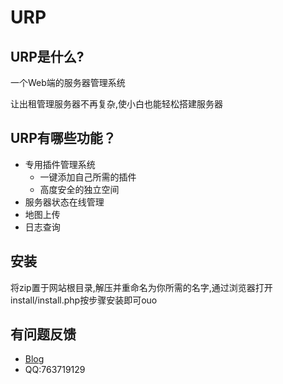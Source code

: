 # URP
## URP是什么?
一个Web端的服务器管理系统

让出租管理服务器不再复杂,使小白也能轻松搭建服务器

## URP有哪些功能？
-  专用插件管理系统
   - 一键添加自己所需的插件
   - 高度安全的独立空间
- 服务器状态在线管理
- 地图上传
- 日志查询

## 安装
将zip置于网站根目录,解压并重命名为你所需的名字,通过浏览器打开install/install.php按步骤安装即可ouo

## 有问题反馈
 *   [Blog](http://www.7gugu.com)
 *   QQ:763719129
 
  